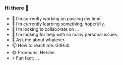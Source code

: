 ### Hi there 👋
- 🔭 I’m currently working on passing my time.
- 🌱 I’m currently learning something, hopefully.
- 👯 I’m looking to collaborate on ...
- 🤔 I’m looking for help with so many personal issues.
- 💬 Ask me about whatever.
- 📫 How to reach me: GitHub
- 😄 Pronouns: He/she
- ⚡ Fun fact: ...


<!--
**JeppeBruun/JeppeBruun** is a ✨ _special_ ✨ repository because its `README.md` (this file) appears on your GitHub profile.




Here are some ideas to get you started:

- 🔭 I’m currently working on passing my time.
- 🌱 I’m currently learning something, hopefully.
- 👯 I’m looking to collaborate on ...
- 🤔 I’m looking for help with so many personal issues.
- 💬 Ask me about whatever.
- 📫 How to reach me: GitHub
- 😄 Pronouns: He/she
- ⚡ Fun fact: ...
-->

